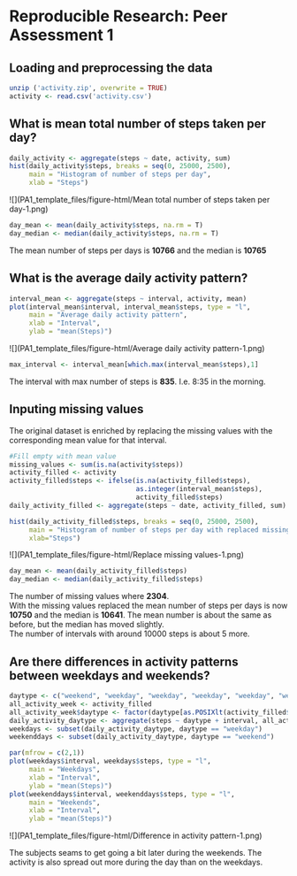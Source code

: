 # Reproducible Research: Peer Assessment 1


## Loading and preprocessing the data


```r
unzip ('activity.zip', overwrite = TRUE)
activity <- read.csv('activity.csv')
```


## What is mean total number of steps taken per day?


```r
daily_activity <- aggregate(steps ~ date, activity, sum)
hist(daily_activity$steps, breaks = seq(0, 25000, 2500), 
     main = "Histogram of number of steps per day",
     xlab = "Steps")
```

![](PA1_template_files/figure-html/Mean total number of steps taken per day-1.png) 

```r
day_mean <- mean(daily_activity$steps, na.rm = T)
day_median <- median(daily_activity$steps, na.rm = T)
```

The mean number of steps per days is **10766** and the median is **10765**

## What is the average daily activity pattern?


```r
interval_mean <- aggregate(steps ~ interval, activity, mean)
plot(interval_mean$interval, interval_mean$steps, type = "l", 
     main = "Average daily activity pattern",
     xlab = "Interval", 
     ylab = "mean(Steps)")
```

![](PA1_template_files/figure-html/Average daily activity pattern-1.png) 

```r
max_interval <- interval_mean[which.max(interval_mean$steps),1]
```

The interval with max number of steps is **835**. I.e. 8:35 in the morning.


## Inputing missing values

The original dataset is enriched by replacing the missing values with the corresponding mean value for that interval.


```r
#Fill empty with mean value
missing_values <- sum(is.na(activity$steps))
activity_filled <- activity
activity_filled$steps <- ifelse(is.na(activity_filled$steps), 
                                as.integer(interval_mean$steps), 
                                activity_filled$steps)
daily_activity_filled <- aggregate(steps ~ date, activity_filled, sum)

hist(daily_activity_filled$steps, breaks = seq(0, 25000, 2500), 
     main = "Histogram of number of steps per day with replaced missing values", 
     xlab="Steps")
```

![](PA1_template_files/figure-html/Replace missing values-1.png) 

```r
day_mean <- mean(daily_activity_filled$steps)
day_median <- median(daily_activity_filled$steps)
```

The number of missing values where **2304**.  
With the missing values replaced the mean number of steps per days is now **10750** and the median is **10641**.
The mean number is about the same as before, but the median has moved slightly.  
The number of intervals with around 10000 steps is about 5 more.


## Are there differences in activity patterns between weekdays and weekends?



```r
daytype <- c("weekend", "weekday", "weekday", "weekday", "weekday", "weekday", "weekend")
all_activity_week <- activity_filled
all_activity_week$daytype <- factor(daytype[as.POSIXlt(activity_filled$date)$wday + 1])
daily_activity_daytype <- aggregate(steps ~ daytype + interval, all_activity_week, mean)
weekdays <- subset(daily_activity_daytype, daytype == "weekday")
weekenddays <- subset(daily_activity_daytype, daytype == "weekend")

par(mfrow = c(2,1))
plot(weekdays$interval, weekdays$steps, type = "l", 
     main = "Weekdays",
     xlab = "Interval",
     ylab = "mean(Steps)")
plot(weekenddays$interval, weekenddays$steps, type = "l", 
     main = "Weekends",
     xlab = "Interval",
     ylab = "mean(Steps)")
```

![](PA1_template_files/figure-html/Difference in activity pattern-1.png) 

The subjects seams to get going a bit later during the weekends. The activity is also spread out more during the day than on the weekdays.
